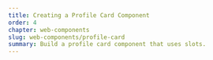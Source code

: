 ```yaml
---
title: Creating a Profile Card Component
order: 4
chapter: web-components
slug: web-components/profile-card
summary: Build a profile card component that uses slots.
---
```

